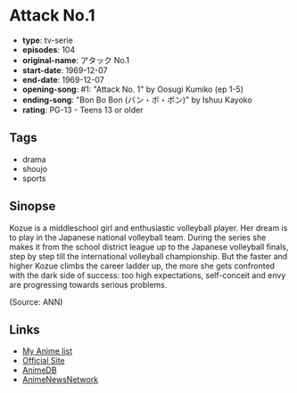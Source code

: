 # Attack No.1

-   **type**: tv-serie
-   **episodes**: 104
-   **original-name**: アタック No.1
-   **start-date**: 1969-12-07
-   **end-date**: 1969-12-07
-   **opening-song**: #1: "Attack No. 1" by Oosugi Kumiko (ep 1-5)
-   **ending-song**: "Bon Bo Bon (バン・ボ・ボン)" by Ishuu Kayoko
-   **rating**: PG-13 - Teens 13 or older

## Tags

-   drama
-   shoujo
-   sports

## Sinopse

Kozue is a middleschool girl and enthusiastic volleyball player. Her dream is to play in the Japanese national volleyball team. During the series she makes it from the school district league up to the Japanese volleyball finals, step by step till the international volleyball championship. But the faster and higher Kozue climbs the career ladder up, the more she gets confronted with the dark side of success: too high expectations, self-conceit and envy are progressing towards serious problems.

(Source: ANN)

## Links

-   [My Anime list](https://myanimelist.net/anime/1550/Attack_No1)
-   [Official Site](http://www.tms-e.com/library/old/tv/data/t_attack.html)
-   [AnimeDB](http://anidb.info/perl-bin/animedb.pl?show=anime&aid=757)
-   [AnimeNewsNetwork](http://www.animenewsnetwork.com/encyclopedia/anime.php?id=1186)
